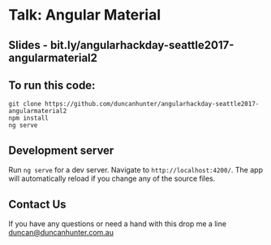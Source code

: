 # Talk: Angular Material

## Slides - bit.ly/angularhackday-seattle2017-angularmaterial2

## To run this code:
```
git clone https://github.com/duncanhunter/angularhackday-seattle2017-angularmaterial2
npm install
ng serve
```

## Development server
Run `ng serve` for a dev server. Navigate to `http://localhost:4200/`. The app will automatically reload if you change any of the source files.

## Contact Us

If you have any questions or need a hand with this drop me a line duncan@duncanhunter.com.au